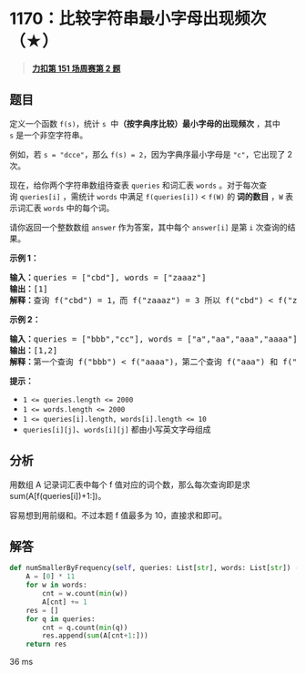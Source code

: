 # 1170：比较字符串最小字母出现频次（★）


> <u>**[力扣第 151 场周赛第 2 题](https://leetcode.cn/problems/compare-strings-by-frequency-of-the-smallest-character/)**</u>

## 题目

<p>定义一个函数 <code>f(s)</code>，统计 <code>s</code>  中<strong>（按字典序比较）最小字母的出现频次</strong> ，其中 <code>s</code> 是一个非空字符串。</p>

<p>例如，若 <code>s = "dcce"</code>，那么 <code>f(s) = 2</code>，因为字典序最小字母是 <code>"c"</code>，它出现了 2 次。</p>

<p>现在，给你两个字符串数组待查表 <code>queries</code> 和词汇表 <code>words</code> 。对于每次查询 <code>queries[i]</code> ，需统计 <code>words</code> 中满足 <code>f(queries[i])</code> < <code>f(W)</code> 的<strong> 词的数目</strong> ，<code>W</code> 表示词汇表 <code>words</code> 中的每个词。</p>

<p>请你返回一个整数数组 <code>answer</code> 作为答案，其中每个 <code>answer[i]</code> 是第 <code>i</code> 次查询的结果。</p>



<p><strong>示例 1：</strong></p>

<pre>
<strong>输入：</strong>queries = ["cbd"], words = ["zaaaz"]
<strong>输出：</strong>[1]
<strong>解释：</strong>查询 f("cbd") = 1，而 f("zaaaz") = 3 所以 f("cbd") < f("zaaaz")。
</pre>

<p><strong>示例 2：</strong></p>

<pre>
<strong>输入：</strong>queries = ["bbb","cc"], words = ["a","aa","aaa","aaaa"]
<strong>输出：</strong>[1,2]
<strong>解释：</strong>第一个查询 f("bbb") < f("aaaa")，第二个查询 f("aaa") 和 f("aaaa") 都 > f("cc")。
</pre>



<p><strong>提示：</strong></p>

<ul>
<li><code>1 <= queries.length <= 2000</code></li>
<li><code>1 <= words.length <= 2000</code></li>
<li><code>1 <= queries[i].length, words[i].length <= 10</code></li>
<li><code>queries[i][j]</code>、<code>words[i][j]</code> 都由小写英文字母组成</li>
</ul>


## 分析

用数组 A 记录词汇表中每个 f 值对应的词个数，那么每次查询即是求 sum(A[f(queries[i])+1:])。

容易想到用前缀和。不过本题 f 值最多为 10，直接求和即可。

## 解答

```python
def numSmallerByFrequency(self, queries: List[str], words: List[str]) -> List[int]:
    A = [0] * 11
    for w in words:
        cnt = w.count(min(w))
        A[cnt] += 1
    res = []
    for q in queries:
        cnt = q.count(min(q))
        res.append(sum(A[cnt+1:]))
    return res
```
36 ms

